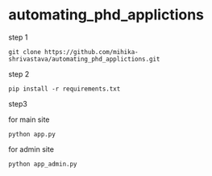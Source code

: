 # automating_phd_applictions
step 1
```
git clone https://github.com/mihika-shrivastava/automating_phd_applictions.git
```

step 2
```
pip install -r requirements.txt
```

step3

for main site
```
python app.py
```

for admin site
```
python app_admin.py
```
